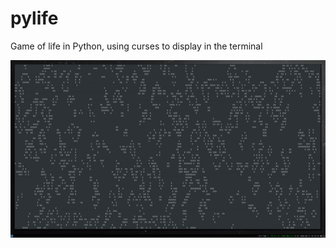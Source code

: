# pylife
Game of life in Python, using curses to display in the terminal

![preview](readme_assets/example.gif)
